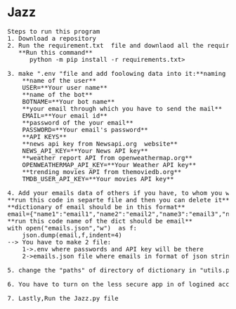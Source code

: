 # Jazz
<pre>
Steps to run this program
1. Download a repository 
2. Run the requirement.txt  file and downlaod all the required modules
   **Run this command**
      python -m pip install -r requirements.txt>

3. make ".env "file and add foolowing data into it:**naming file :-<no name>.env .You dont have to give name of the file just make file with name of ".env"**
    **name of the user**
    USER=**Your user name**
    **name of the bot**
    BOTNAME=**Your bot name**
    **your email through which you have to send the mail**
    EMAIL=**Your email id**
    **password of the your email**
    PASSWORD=**Your email's password**
    **API KEYS**
    **news api key from Newsapi.org  website**
    NEWS_API_KEY=**Your News API key**
    **weather report API from openweathermap.org**
    OPENWEATHERMAP_API_KEY=**Your Weather API key**
    **trending movies API from themoviedb.org**
    TMDB_USER_API_KEY=**Your movies API key**

4. Add your emails data of others if you have, to whom you want to send email to them in emails.json or you can dump the emails with dictionary of name:emails as  key value with following code 
**run this code in separte file and then you can delete it**
**dictionary of email should be in this format**
email={"name1":"email1","name2":"email2","name3":"email3","name4":"email4","name5":"email5"}
**run this code name of the dict should be email**
with open("emails.json","w")  as f:
    json.dump(email,f,indent=4)
--> You have to make 2 file:
    1->.env where passwords and API key will be there
    2->emails.json file where emails in format of json strings will be there

5. change the "paths" of directory of dictionary in "utils.py" 

6. You have to turn on the less secure app in of logined account

7. Lastly,Run the Jazz.py file 

